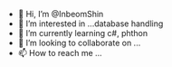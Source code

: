 - 👋 Hi, I’m @InbeomShin
- 👀 I’m interested in ...database handling
- 🌱 I’m currently learning c#, phthon
- 💞️ I’m looking to collaborate on ...
- 📫 How to reach me ...

<!---
InbeomShin/InbeomShin is a ✨ special ✨ repository because its `README.md` (this file) appears on your GitHub profile.
You can click the Preview link to take a look at your changes.
--->
